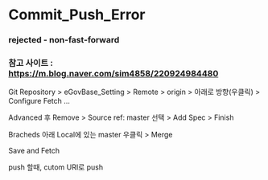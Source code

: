 # Commit_Push_Error
### rejected - non-fast-forward
### 참고 사이트 : https://m.blog.naver.com/sim4858/220924984480

Git Repository > eGovBase_Setting > Remote > origin > 아래로 방향(우클릭) > Configure Fetch ...

Advanced 후 Remove > Source ref: master 선택 > Add Spec > Finish

Bracheds 아래 Local에 있는 master 우클릭 > Merge

Save and Fetch


push 할때, cutom URI로 push
